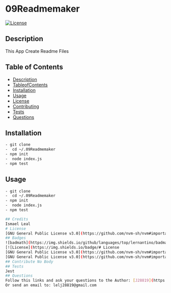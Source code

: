 # 09Readmemaker

[![License](https://img.shields.io/badge/License-BSD%202--Clause-orange.svg)](https://opensource.org/licenses/BSD-2-Clause)

## Description 
 This App Create Readme Files
 ## Table of Contents
 - [Description](#Description)
  - [TableofContents](#TableofContents)
 - [Installation](#Installation)
 - [Usage](#Usage)
 - [License](#Licens)
 - [Contributing](#Contributing)
 - [Tests](#Test)
 - [Questions](#Questions)
## Installation
 ```sh
- git clone
-  cd ~/.09Readmemaker
- npm init
-  node index.js
- npm test

 ``` 
 ## Usage 
 
  ```sh
- git clone
-  cd ~/.09Readmemaker
- npm init
-  node index.js
- npm test

 ## Credits
 Ismael Leal
# License 
 [GNU General Public License v3.0](https://github.com/nvm-sh/nvm#important-notes)
## Badges
![badmath](https://img.shields.io/github/languages/top/lernantino/badmath)
 [![License](https://img.shields.io/badge/# License 
 [GNU General Public License v3.0](https://github.com/nvm-sh/nvm#important-notes)%202.0-blue.svg)](https://opensource.org/licenses/# License 
 [GNU General Public License v3.0](https://github.com/nvm-sh/nvm#important-notes)
 ## Contribute No Body
## Tests
 Jest 
## Questions
 Follow this links and ask your questions to the Author: [J28819](https://gist.github.com/J28819)
 Or send an email to: lelj28819@gmail.com